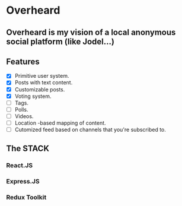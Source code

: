# Overheard

## Overheard is my vision of a local anonymous social platform (like Jodel...)

## Features

- [x] Primitive user system.
- [x] Posts with text content.
- [x] Customizable posts.
- [x] Voting system.
- [ ] Tags.
- [ ] Polls.
- [ ] Videos.
- [ ] Location -based mapping of content.
- [ ] Cutomized feed based on channels that you're subscribed to.

## The STACK

### React.JS
### Express.JS
### Redux Toolkit
